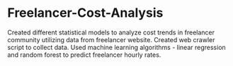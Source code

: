 # Freelancer-Cost-Analysis
Created different statistical models to analyze cost trends in freelancer community utilizing data from freelancer website. Created web crawler script to collect data. Used machine learning algorithms - linear regression and random forest to predict freelancer hourly rates.